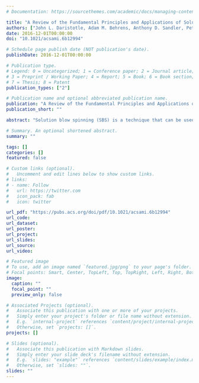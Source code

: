 ```yaml
---
# Documentation: https://sourcethemes.com/academic/docs/managing-content/

title: "A Review of the Fundamental Principles and Applications of Solution Blow Spinning"
authors: ["John L. Daristotle, Adam M. Behrens, Anthony D. Sandler, Peter Kofinas"]
date: 2016-12-01T00:00:00
doi: "10.1021/acsami.6b12994"

# Schedule page publish date (NOT publication's date).
publishDate: 2016-12-01T00:00:00

# Publication type.
# Legend: 0 = Uncategorized; 1 = Conference paper; 2 = Journal article;
# 3 = Preprint / Working Paper; 4 = Report; 5 = Book; 6 = Book section;
# 7 = Thesis; 8 = Patent
publication_types: ["2"]

# Publication name and optional abbreviated publication name.
publication: "A Review of the Fundamental Principles and Applications of Solution Blow Spinning"
publication_short: ""

abstract: "Solution blow spinning (SBS) is a technique that can be used to deposit fibers in situ at low cost for a variety of applications. This review is intended to provide an overview of the basic principles and applications of SBS. We first describe a method for creating a spinnable polymer solution and stable polymer solution jet by manipulating parameters such as polymer concentration and gas pressure. We then discuss the unique bundled morphology and mechanical properties of fiber mats produced by SBS, and how they compare with electrospun fiber mats. Applications of SBS in biomedical engineering, textiles, and electronics are highlighted. Strategies for future research are presented that take advantage of direct and rapid polymer deposition via cost-effective methods."

# Summary. An optional shortened abstract.
summary: ""

tags: []
categories: []
featured: false

# Custom links (optional).
#   Uncomment and edit lines below to show custom links.
# links:
# - name: Follow
#   url: https://twitter.com
#   icon_pack: fab
#   icon: twitter

url_pdf: "https://pubs.acs.org/doi/pdf/10.1021/acsami.6b12994"
url_code:
url_dataset:
url_poster:
url_project:
url_slides:
url_source:
url_video:

# Featured image
# To use, add an image named `featured.jpg/png` to your page's folder. 
# Focal points: Smart, Center, TopLeft, Top, TopRight, Left, Right, BottomLeft, Bottom, BottomRight.
image:
  caption: ""
  focal_point: ""
  preview_only: false

# Associated Projects (optional).
#   Associate this publication with one or more of your projects.
#   Simply enter your project's folder or file name without extension.
#   E.g. `internal-project` references `content/project/internal-project/index.md`.
#   Otherwise, set `projects: []`.
projects: []

# Slides (optional).
#   Associate this publication with Markdown slides.
#   Simply enter your slide deck's filename without extension.
#   E.g. `slides: "example"` references `content/slides/example/index.md`.
#   Otherwise, set `slides: ""`.
slides: ""
---
```

